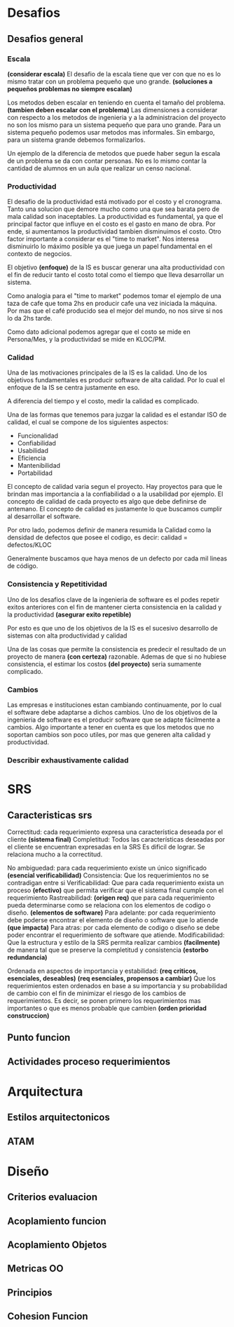 # Desafios
## Desafios general
### Escala
**(considerar escala)**
El desafio de la escala tiene que ver con que no es lo mismo tratar con un
problema pequeño que uno grande.
**(soluciones a pequeños problemas no siempre escalan)**

Los metodos deben escalar en teniendo en cuenta el tamaño del problema.
**(tambien deben escalar con el problema)**
Las dimensiones a considerar con respecto a los metodos de ingenieria y a la
administracion del proyecto no son los mismo para un sistema pequeño que para uno
grande.
Para un sistema pequeño podemos usar metodos mas informales. Sin embargo, para
un sistema grande debemos formalizarlos.

Un ejemplo de la diferencia de metodos que puede haber segun la escala de un problema
se da con contar personas. No es lo mismo contar la cantidad de alumnos en un aula
que realizar un censo nacional.

### Productividad
El desafio de la productividad está motivado por el costo y el cronograma.
Tanto una solucion que demore mucho como una que sea barata pero de mala calidad
son inaceptables.
La productividad es fundamental, ya que el principal factor que influye en el costo
es el gasto en mano de obra. Por ende, si aumentamos la productividad tambien
disminuimos el costo.
Otro factor importante a considerar es el "time to market". Nos interesa disminuirlo
lo máximo posible ya que juega un papel fundamental en el contexto de negocios.

El objetivo **(enfoque)** de la IS es buscar generar una alta productividad con el fin
de reducir tanto el costo total como el tiempo que lleva desarrollar un sistema.

Como analogia para el "time to market" podemos tomar el ejemplo de una taza de cafe que toma 2hs en producir
cafe una vez iniciada la máquina. Por mas que el café producido sea el mejor del mundo,
no nos sirve si nos lo da 2hs tarde.

Como dato adicional podemos agregar que el costo se mide en Persona/Mes, y la productividad
se mide en KLOC/PM.

### Calidad
Una de las motivaciones principales de la IS es la calidad.
Uno de los objetivos fundamentales es producir software de alta calidad.
Por lo cual el enfoque de la IS se centra justamente en eso.

A diferencia del tiempo y el costo, medir la calidad es complicado.

Una de las formas que tenemos para juzgar la calidad es el estandar ISO de calidad,
el cual se compone de los siguientes aspectos:
- Funcionalidad
- Confiabilidad
- Usabilidad
- Eficiencia
- Mantenibilidad
- Portabilidad

El concepto de calidad varia segun el proyecto. Hay proyectos para que le brindan
mas importancia a la confiabilidad o a la usabilidad por ejemplo.
El concepto de calidad de cada proyecto es algo que debe definirse de antemano.
El concepto de calidad es justamente lo que buscamos cumplir al desarrollar el software.

Por otro lado, podemos definir de manera resumida la Calidad como la densidad de
defectos que posee el codigo, es decir: calidad = defectos/KLOC

Generalmente buscamos que haya menos de un defecto por cada mil lineas de código.

### Consistencia y Repetitividad
Uno de los desafios clave de la ingenieria de software es el podes repetir
exitos anteriores con el fin de mantener cierta consistencia en la calidad y la productividad
**(asegurar exito repetible)**

Por esto es que uno de los objetivos de la IS es el sucesivo desarrollo de sistemas
con alta productividad y calidad

Una de las cosas que permite la consistencia es predecir el resultado de un
proyecto de manera **(con certeza)** razonable. Ademas de que si no hubiese consistencia, el estimar
los costos **(del proyecto)** seria sumamente complicado.

### Cambios
Las empresas e instituciones estan cambiando continuamente, por lo cual el software
debe adaptarse a dichos cambios.
Uno de los objetivos de la ingenieria de software es el producir software que
se adapte fácilmente a cambios.
Algo importante a tener en cuenta es que los metodos que no soportan cambios son poco utiles,
por mas que generen alta calidad y productividad.

### Describir exhaustivamente calidad

# SRS
## Caracteristicas srs
Correctitud: cada requerimiento expresa una característica deseada por el cliente **(sistema final)**
Completitud: Todos las características deseadas por el cliente se encuentran expresadas en la SRS
Es dificil de lograr.
Se relaciona mucho a la correctitud.

No ambiguedad: para cada requerimiento existe un único significado **(esencial verificabilidad)**
Consistencia: Que los requerimientos no se contradigan entre si
Verificabilidad: Que para cada requerimiento exista un proceso **(efectivo)** que permita verificar
que el sistema final cumple con el requerimiento
Rastreabilidad: **(origen req)** que para cada requerimiento pueda determinarse como se relaciona con los
elementos de codigo o diseño. **(elementos de software)**
    Para adelante: por cada requerimiento debe poderse encontrar el elemento de diseño o software que lo atiende **(que impacta)**
    Para atras: por cada elemento de codigo o diseño se debe poder encontrar el requerimiento de software que atiende.
Modificabilidad:
Que la estructura y estilo de la SRS permita realizar cambios **(facilmente)** de manera tal que se preserve
la completitud y consistencia
**(estorbo redundancia)**

Ordenada en aspectos de importancia y estabilidad:
**(req criticos, esenciales, deseables)**
**(req esenciales, propensos a cambiar)**
Que los requerimientos esten ordenados en base a su importancia y su probabilidad
de cambio con el fin de minimizar el riesgo de los cambios de requerimientos.
Es decir, se ponen primero los requerimientos mas importantes o que es menos probable que cambien
**(orden prioridad construccion)**

## Punto funcion
## Actividades proceso requerimientos

# Arquitectura
## Estilos arquitectonicos
## ATAM

# Diseño
## Criterios evaluacion
## Acoplamiento funcion
## Acoplamiento Objetos
## Metricas OO
## Principios
## Cohesion Funcion
